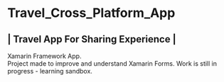 # Travel_Cross_Platform_App
## | Travel App For Sharing Experience | <BR>
Xamarin Framework App.<BR>
Project made to improve and understand Xamarin Forms.
Work is still in progress - learning sandbox. 
